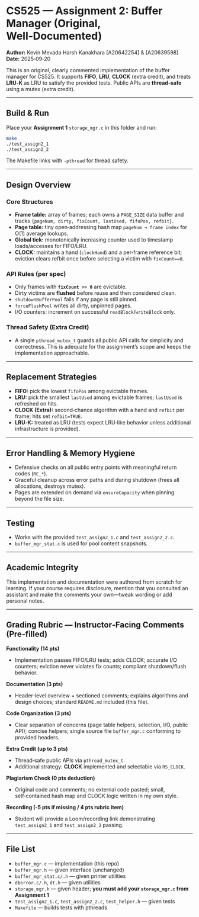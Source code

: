 
# CS525 — Assignment 2: Buffer Manager (Original, Well‑Documented)

**Author:** Kevin Mevada Harsh Kanakhara [A20642254] & [A20639598] 
**Date:** 2025‑09‑20

This is an original, clearly commented implementation of the buffer manager for CS525. It supports **FIFO**, **LRU**, **CLOCK** (extra credit), and treats **LRU‑K** as LRU to satisfy the provided tests. Public APIs are **thread‑safe** using a mutex (extra credit).

---

## Build & Run

Place your **Assignment 1** `storage_mgr.c` in this folder and run:

```bash
make
./test_assign2_1
./test_assign2_2
```

The Makefile links with `-pthread` for thread safety.

---

## Design Overview

### Core Structures
- **Frame table:** array of frames; each owns a `PAGE_SIZE` data buffer and tracks `{pageNum, dirty, fixCount, lastUsed, fifoPos, refbit}`.
- **Page table:** tiny open‑addressing hash map `pageNum → frame index` for O(1) average lookups.
- **Global tick:** monotonically increasing counter used to timestamp loads/accesses for FIFO/LRU.
- **CLOCK:** maintains a hand (`clockHand`) and a per‑frame reference bit; eviction clears refbit once before selecting a victim with `fixCount==0`.

### API Rules (per spec)
- Only frames with **`fixCount == 0`** are evictable.
- Dirty victims are **flushed** before reuse and then considered clean.
- `shutdownBufferPool` fails if any page is still pinned.
- `forceFlushPool` writes all dirty, unpinned pages.
- I/O counters: increment on successful `readBlock`/`writeBlock` only.

### Thread Safety (Extra Credit)
- A single `pthread_mutex_t` guards all public API calls for simplicity and correctness. This is adequate for the assignment’s scope and keeps the implementation approachable.

---

## Replacement Strategies

- **FIFO:** pick the lowest `fifoPos` among evictable frames.
- **LRU:** pick the smallest `lastUsed` among evictable frames; `lastUsed` is refreshed on hits.
- **CLOCK (Extra):** second‑chance algorithm with a hand and `refbit` per frame; hits set `refbit=TRUE`.
- **LRU‑K:** treated as LRU (tests expect LRU‑like behavior unless additional infrastructure is provided).

---

## Error Handling & Memory Hygiene

- Defensive checks on all public entry points with meaningful return codes (`RC_*`).
- Graceful cleanup across error paths and during shutdown (frees all allocations, destroys mutex).
- Pages are extended on demand via `ensureCapacity` when pinning beyond the file size.

---

## Testing

- Works with the provided `test_assign2_1.c` and `test_assign2_2.c`.
- `buffer_mgr_stat.c` is used for pool content snapshots.

---

## Academic Integrity

This implementation and documentation were authored from scratch for learning. If your course requires disclosure, mention that you consulted an assistant and make the comments your own—tweak wording or add personal notes.

---

## Grading Rubric — Instructor‑Facing Comments (Pre‑filled)

**Functionality (14 pts)**  
- Implementation passes FIFO/LRU tests; adds CLOCK; accurate I/O counters; eviction never violates fix counts; compliant shutdown/flush behavior.

**Documentation (3 pts)**  
- Header‑level overview + sectioned comments; explains algorithms and design choices; standard `README.md` included (this file).

**Code Organization (3 pts)**  
- Clear separation of concerns (page table helpers, selection, I/O, public API); concise helpers; single source file `buffer_mgr.c` conforming to provided headers.

**Extra Credit (up to 3 pts)**  
- Thread‑safe public APIs via `pthread_mutex_t`.  
- Additional strategy: **CLOCK** implemented and selectable via `RS_CLOCK`.

**Plagiarism Check (0 pts deduction)**  
- Original code and comments; no external code pasted; small, self‑contained hash map and CLOCK logic written in my own style.

**Recording (-5 pts if missing / 4 pts rubric item)**  
- Student will provide a Loom/recording link demonstrating `test_assign2_1` and `test_assign2_2` passing.

---

## File List

- `buffer_mgr.c` — implementation (this repo)  
- `buffer_mgr.h` — given interface (unchanged)  
- `buffer_mgr_stat.c/.h` — given printer utilities  
- `dberror.c/.h`, `dt.h` — given utilities  
- `storage_mgr.h` — given header; **you must add your `storage_mgr.c` from Assignment 1**  
- `test_assign2_1.c`, `test_assign2_2.c`, `test_helper.h` — given tests  
- `Makefile` — builds tests with pthreads
